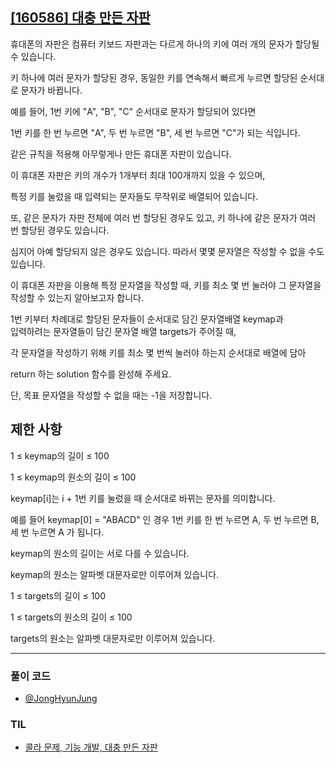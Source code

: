 ## [[160586] 대충 만든 자판](https://school.programmers.co.kr/learn/courses/30/lessons/160586)

휴대폰의 자판은 컴퓨터 키보드 자판과는 다르게 하나의 키에 여러 개의 문자가 할당될 수 있습니다.

키 하나에 여러 문자가 할당된 경우, 동일한 키를 연속해서 빠르게 누르면 할당된 순서대로 문자가 바뀝니다.

예를 들어, 1번 키에 "A", "B", "C" 순서대로 문자가 할당되어 있다면 

1번 키를 한 번 누르면 "A", 두 번 누르면 "B", 세 번 누르면 "C"가 되는 식입니다.

같은 규칙을 적용해 아무렇게나 만든 휴대폰 자판이 있습니다. 

이 휴대폰 자판은 키의 개수가 1개부터 최대 100개까지 있을 수 있으며, 

특정 키를 눌렀을 때 입력되는 문자들도 무작위로 배열되어 있습니다. 

또, 같은 문자가 자판 전체에 여러 번 할당된 경우도 있고, 키 하나에 같은 문자가 여러 번 할당된 경우도 있습니다. 

심지어 아예 할당되지 않은 경우도 있습니다. 따라서 몇몇 문자열은 작성할 수 없을 수도 있습니다.

이 휴대폰 자판을 이용해 특정 문자열을 작성할 때, 키를 최소 몇 번 눌러야 그 문자열을 작성할 수 있는지 알아보고자 합니다.

1번 키부터 차례대로 할당된 문자들이 순서대로 담긴 문자열배열 keymap과 
<br>
입력하려는 문자열들이 담긴 문자열 배열 targets가 주어질 때, 

각 문자열을 작성하기 위해 키를 최소 몇 번씩 눌러야 하는지 순서대로 배열에 담아 

return 하는 solution 함수를 완성해 주세요.

단, 목표 문자열을 작성할 수 없을 때는 -1을 저장합니다.

## 제한 사항

1 ≤ keymap의 길이 ≤ 100

1 ≤ keymap의 원소의 길이 ≤ 100

keymap[i]는 i + 1번 키를 눌렀을 때 순서대로 바뀌는 문자를 의미합니다.

예를 들어 keymap[0] = "ABACD" 인 경우 1번 키를 한 번 누르면 A, 두 번 누르면 B, 세 번 누르면 A 가 됩니다.

keymap의 원소의 길이는 서로 다를 수 있습니다.

keymap의 원소는 알파벳 대문자로만 이루어져 있습니다.

1 ≤ targets의 길이 ≤ 100

1 ≤ targets의 원소의 길이 ≤ 100

targets의 원소는 알파벳 대문자로만 이루어져 있습니다.


***

### 풀이 코드

- [@JongHyunJung](https://github.com/viaunixue/algorithm-study/blob/main/programmers/level-1/160586/jjh.py)

### TIL

* [콜라 문제, 기능 개발, 대충 만든 자판](https://almond0115.tistory.com/entry/programmers-콜라-문제-기능-개발-대충-만든-자판)